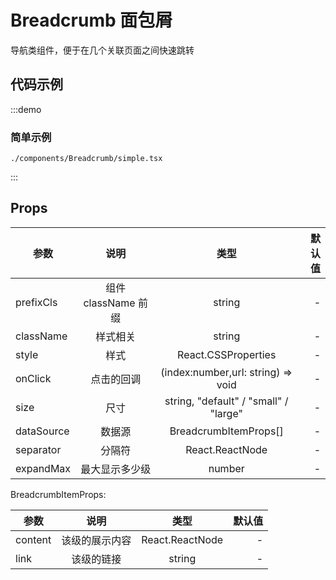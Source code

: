 # Breadcrumb 面包屑

导航类组件，便于在几个关联页面之间快速跳转

## 代码示例

:::demo

### 简单示例

```require
./components/Breadcrumb/simple.tsx
```

:::

## Props

| 参数       |        说明         |                 类型                  | 默认值 |
| ---------- | :-----------------: | :-----------------------------------: | -----: |
| prefixCls  | 组件 className 前缀 |                string                 |      - |
| className  |      样式相关       |                string                 |      - |
| style      |        样式         |          React.CSSProperties          |      - |
| onClick    |     点击的回调      |  (index:number,url: string) => void   |      - |
| size       |        尺寸         | string, "default" / "small" / "large" |      - |
| dataSource |       数据源        |         BreadcrumbItemProps[]         |      - |
| separator  |       分隔符        |            React.ReactNode            |      - |
| expandMax  |   最大显示多少级    |                number                 |      - |

BreadcrumbItemProps:

| 参数    |      说明      |      类型       | 默认值 |
| ------- | :------------: | :-------------: | -----: |
| content | 该级的展示内容 | React.ReactNode |      - |
| link    |   该级的链接   |     string      |      - |
